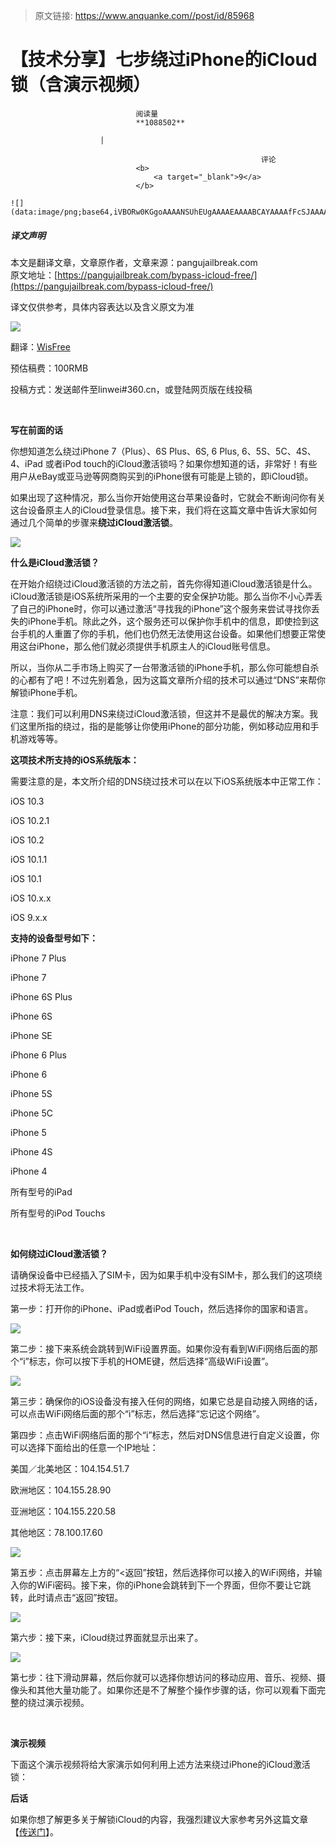 > 原文链接: https://www.anquanke.com//post/id/85968 


# 【技术分享】七步绕过iPhone的iCloud锁（含演示视频）


                                阅读量   
                                **1088502**
                            
                        |
                        
                                                            评论
                                <b>
                                    <a target="_blank">9</a>
                                </b>
                                                                                                                                    ![](data:image/png;base64,iVBORw0KGgoAAAANSUhEUgAAAAEAAAABCAYAAAAfFcSJAAAAAXNSR0IArs4c6QAAAARnQU1BAACxjwv8YQUAAAAJcEhZcwAADsQAAA7EAZUrDhsAAAANSURBVBhXYzh8+PB/AAffA0nNPuCLAAAAAElFTkSuQmCC)
                                                                                            



##### 译文声明

本文是翻译文章，文章原作者，文章来源：pangujailbreak.com
                                <br>原文地址：[https://pangujailbreak.com/bypass-icloud-free/](https://pangujailbreak.com/bypass-icloud-free/)

译文仅供参考，具体内容表达以及含义原文为准

[![](https://p1.ssl.qhimg.com/t01468c31e7d63dcd6c.png)](https://p1.ssl.qhimg.com/t01468c31e7d63dcd6c.png)

翻译：[WisFree](http://bobao.360.cn/member/contribute?uid=2671379114)

预估稿费：100RMB

投稿方式：发送邮件至linwei#360.cn，或登陆网页版在线投稿

**<br>**

**写在前面的话**



你想知道怎么绕过iPhone 7（Plus）、6S Plus、6S, 6 Plus, 6、5S、5C、4S、4、iPad 或者iPod touch的iCloud激活锁吗？如果你想知道的话，非常好！有些用户从eBay或亚马逊等网商购买到的iPhone很有可能是上锁的，即iCloud锁。

如果出现了这种情况，那么当你开始使用这台苹果设备时，它就会不断询问你有关这台设备原主人的iCloud登录信息。接下来，我们将在这篇文章中告诉大家如何通过几个简单的步骤来**绕过iCloud激活锁**。

[![](https://p4.ssl.qhimg.com/t01cf7bdbca7f0a7e82.png)](https://p4.ssl.qhimg.com/t01cf7bdbca7f0a7e82.png)



**什么是iCloud激活锁？**



在开始介绍绕过iCloud激活锁的方法之前，首先你得知道iCloud激活锁是什么。iCloud激活锁是iOS系统所采用的一个主要的安全保护功能。那么当你不小心弄丢了自己的iPhone时，你可以通过激活“寻找我的iPhone”这个服务来尝试寻找你丢失的iPhone手机。除此之外，这个服务还可以保护你手机中的信息，即使捡到这台手机的人重置了你的手机，他们也仍然无法使用这台设备。如果他们想要正常使用这台iPhone，那么他们就必须提供手机原主人的iCloud账号信息。

所以，当你从二手市场上购买了一台带激活锁的iPhone手机，那么你可能想自杀的心都有了吧！不过先别着急，因为这篇文章所介绍的技术可以通过“DNS”来帮你解锁iPhone手机。

注意：我们可以利用DNS来绕过iCloud激活锁，但这并不是最优的解决方案。我们这里所指的绕过，指的是能够让你使用iPhone的部分功能，例如移动应用和手机游戏等等。

**这项技术所支持的iOS系统版本：**

需要注意的是，本文所介绍的DNS绕过技术可以在以下iOS系统版本中正常工作：

iOS 10.3

iOS 10.2.1

iOS 10.2

iOS 10.1.1

iOS 10.1

iOS 10.x.x

iOS 9.x.x

**支持的设备型号如下：**

iPhone 7 Plus

iPhone 7

iPhone 6S Plus

iPhone 6S

iPhone SE

iPhone 6 Plus

iPhone 6

iPhone 5S

iPhone 5C

iPhone 5

iPhone 4S

iPhone 4

所有型号的iPad

所有型号的iPod Touchs

<br>

**如何绕过iCloud激活锁？**



请确保设备中已经插入了SIM卡，因为如果手机中没有SIM卡，那么我们的这项绕过技术将无法工作。

第一步：打开你的iPhone、iPad或者iPod Touch，然后选择你的国家和语言。

[![](https://p1.ssl.qhimg.com/t019d8f1db58e12dda7.png)](https://p1.ssl.qhimg.com/t019d8f1db58e12dda7.png)

第二步：接下来系统会跳转到WiFi设置界面。如果你没有看到WiFi网络后面的那个“i”标志，你可以按下手机的HOME键，然后选择“高级WiFi设置”。

[![](https://p4.ssl.qhimg.com/t0146b0f623e27a3456.png)](https://p4.ssl.qhimg.com/t0146b0f623e27a3456.png)

第三步：确保你的iOS设备没有接入任何的网络，如果它总是自动接入网络的话，可以点击WiFi网络后面的那个“i”标志，然后选择“忘记这个网络”。

第四步：点击WiFi网络后面的那个“i”标志，然后对DNS信息进行自定义设置，你可以选择下面给出的任意一个IP地址：

美国／北美地区：104.154.51.7

欧洲地区：104.155.28.90

亚洲地区：104.155.220.58

其他地区：78.100.17.60

[![](https://p2.ssl.qhimg.com/t01a443f126eb5b411c.png)](https://p2.ssl.qhimg.com/t01a443f126eb5b411c.png)

第五步：点击屏幕左上方的“&lt;返回”按钮，然后选择你可以接入的WiFi网络，并输入你的WiFi密码。接下来，你的iPhone会跳转到下一个界面，但你不要让它跳转，此时请点击“返回”按钮。

[![](https://p3.ssl.qhimg.com/t01e90b7e88f81968d3.png)](https://p3.ssl.qhimg.com/t01e90b7e88f81968d3.png)

第六步：接下来，iCloud绕过界面就显示出来了。

[![](https://p3.ssl.qhimg.com/t013d0de75f82391b7a.png)](https://p3.ssl.qhimg.com/t013d0de75f82391b7a.png)

第七步：往下滑动屏幕，然后你就可以选择你想访问的移动应用、音乐、视频、摄像头和其他大量功能了。如果你还是不了解整个操作步骤的话，你可以观看下面完整的绕过演示视频。

<br>

**演示视频**



下面这个演示视频将给大家演示如何利用上述方法来绕过iPhone的iCloud激活锁：



**后话**



如果你想了解更多关于解锁iCloud的内容，我强烈建议大家参考另外这篇文章【[传送门](https://pangujailbreak.com/icloud-unlock-iphone/)】。

<br style="text-align: left">
